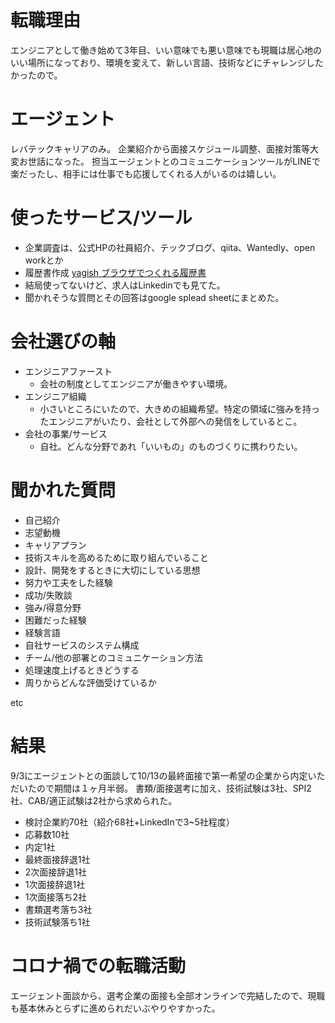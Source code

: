 
# 転職理由

エンジニアとして働き始めて3年目、いい意味でも悪い意味でも現職は居心地のいい場所になっており、環境を変えて、新しい言語、技術などにチャレンジしたかったので。

# エージェント

レバテックキャリアのみ。
企業紹介から面接スケジュール調整、面接対策等大変お世話になった。
担当エージェントとのコミュニケーションツールがLINEで楽だったし、相手には仕事でも応援してくれる人がいるのは嬉しい。


# 使ったサービス/ツール

- 企業調査は、公式HPの社員紹介、テックブログ、qiita、Wantedly、open workとか
- 履歴書作成 [yagish ブラウザでつくれる履歴書](https://rirekisho.yagish.jp/)
- 結局使ってないけど、求人はLinkedinでも見てた。
- 聞かれそうな質問とその回答はgoogle splead sheetにまとめた。

# 会社選びの軸

- エンジニアファースト
    - 会社の制度としてエンジニアが働きやすい環境。
- エンジニア組織
    - 小さいところにいたので、大きめの組織希望。特定の領域に強みを持ったエンジニアがいたり、会社として外部への発信をしているとこ。
- 会社の事業/サービス
    - 自社。どんな分野であれ「いいもの」のものづくりに携わりたい。

# 聞かれた質問

- 自己紹介
- 志望動機
- キャリアプラン
- 技術スキルを高めるために取り組んでいること
- 設計、開発をするときに大切にしている思想
- 努力や工夫をした経験
- 成功/失敗談
- 強み/得意分野
- 困難だった経験
- 経験言語
- 自社サービスのシステム構成
- チーム/他の部署とのコミュニケーション方法
- 処理速度上げるときどうする
- 周りからどんな評価受けているか

etc

# 結果

9/3にエージェントとの面談して10/13の最終面接で第一希望の企業から内定いただいたので期間は１ヶ月半弱。
書類/面接選考に加え、技術試験は3社、SPI2社、CAB/適正試験は2社から求められた。

- 検討企業約70社（紹介68社+LinkedInで3~5社程度）
- 応募数10社
- 内定1社
- 最終面接辞退1社
- 2次面接辞退1社
- 1次面接辞退1社
- 1次面接落ち2社
- 書類選考落ち3社
- 技術試験落ち1社

# コロナ禍での転職活動

エージェント面談から、選考企業の面接も全部オンラインで完結したので、現職も基本休みとらずに進められだいぶやりやすかった。
